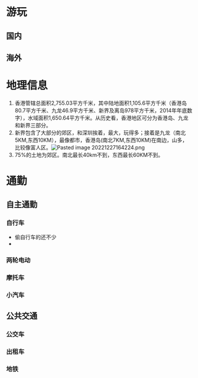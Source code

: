 # 游玩
## 国内
## 海外

# 地理信息
1. 香港管辖总面积2,755.03平方千米，其中陆地面积1,105.6平方千米（香港岛80.7平方千米、九龙46.9平方千米、新界及离岛978平方千米，2014年年底数字），水域面积1,650.64平方千米。从历史看，香港地区可分为香港岛、九龙和新界三部分。
2. 新界包含了大部分的郊区，和深圳挨着，最大，玩得多；接着是九龙（南北5KM,东西10KM），最像都市，香港岛(南北7KM,东西10KM)在南边，山多，比较像富人区。![Pasted image 20221227164224.png](https://s2.loli.net/2022/12/27/zJhIP9lLxue3Nqa.png)
3. 75%的土地为郊区。南北最长40km不到，东西最长60KM不到。


# 通勤
## 自主通勤
### 自行车
- 偷自行车的还不少
- 

### 两轮电动

### 摩托车

### 小汽车

## 公共交通

### 公交车

### 出租车

### 地铁